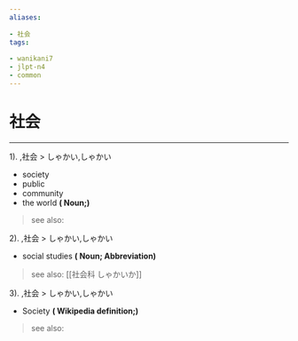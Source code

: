 ```yaml
---
aliases:
    
- 社会
tags:
    
- wanikani7
- jlpt-n4
- common
---
```


# 社会
---
1).
,社会 > しゃかい,しゃかい

- society
- public
- community
- the world
**( Noun;)**
> see also: 
            
2).
,社会 > しゃかい,しゃかい

- social studies
**( Noun; Abbreviation)**
> see also:  [[社会科 しゃかいか]]
            
3).
,社会 > しゃかい,しゃかい

- Society
**( Wikipedia definition;)**
> see also: 
            